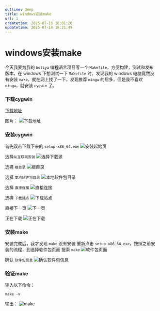 ```yaml
---
outline: deep
title: windows安装make
url: 1
createtime: 2025-07-18 18:01:20
updatetime: 2025-07-18 18:21:49
---
```


# windows安装make
今天我要为我的 `holiya` 编程语言项目写一个 `Makefile`，方便构建，测试和发布版本，在 windows 下想测试一下 `Makefile` 时，发现我的 windows 电脑竟然没有安装 `make`，就在网上找了一下，发现推荐 `mingw` 的居多，但是我不喜欢 `mingw`，就安装 `cygwin` 了。

### 下载cygwin
[下载地址](https://www.cygwin.com/setup-x86_64.exe)

图片：
![下载地址](/uploads/2025/07/18/1.png)

### 安装cygwin
首先双击下载下来的 `setup-x86_64.exe`
![安装起始页](/uploads/2025/07/18/2.png)

选择`从互联网安装`
![选择下载源](/uploads/2025/07/18/3.png)

选择 `根目录`
![根目录](/uploads/2025/07/18/4.png)

选择 `本地软件包目录`
![本地软件包目录](/uploads/2025/07/18/5.png)

选择 `直接连接`
![直接连接](/uploads/2025/07/18/6.png)

选择 `下载站点`
![下载站点](/uploads/2025/07/18/7.png)

直接下一页
![下一页](/uploads/2025/07/18/8.png)

正在下载
![正在下载](/uploads/2025/07/18/9.png)

### 安装make
安装完成后，我才发现 `make` 没有安装
重新点击 `setup-x86_64.exe`，按照之前安装的流程，到选择软件包页面
搜索 `make`
![软件包页面](/uploads/2025/07/18/10.png)

确认 `软件包信息`
![确认软件包信息](/uploads/2025/07/18/11.png)

### 验证make
输入以下命令：
```shell
make -v
```
输出：
![make](/uploads/2025/07/18/12.png)